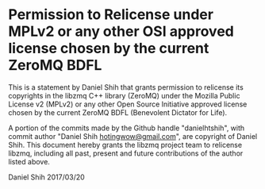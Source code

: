 # Permission to Relicense under MPLv2 or any other OSI approved license chosen by the current ZeroMQ BDFL

This is a statement by Daniel Shih
that grants permission to relicense its copyrights in the libzmq C++
library (ZeroMQ) under the Mozilla Public License v2 (MPLv2) or any other 
Open Source Initiative approved license chosen by the current ZeroMQ 
BDFL (Benevolent Dictator for Life).

A portion of the commits made by the Github handle "danielhtshih", with
commit author "Daniel Shih <hotingwow@gmail.com>", are copyright of Daniel Shih.
This document hereby grants the libzmq project team to relicense libzmq, 
including all past, present and future contributions of the author listed above.

Daniel Shih
2017/03/20
